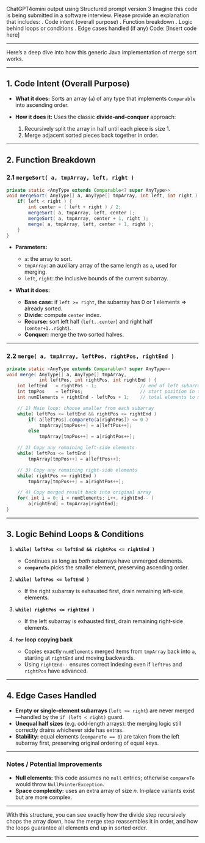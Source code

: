 ChatGPT4omini output using Structured prompt version 3
Imagine this code is being submitted in a software interview.
  Please provide an explanation that includes:
    . Code intent (overall purpose)
    . Function breakdown
    . Logic behind loops or conditions
    . Edge cases handled (if any)
Code:
[Insert code here]

-----------------------------------------------------------------------------------------------------
Here’s a deep dive into how this generic Java implementation of merge sort works.

---

## 1. Code Intent (Overall Purpose)

* **What it does:**
  Sorts an array (`a`) of any type that implements `Comparable` into ascending order.
* **How it does it:**
  Uses the classic **divide‐and‐conquer** approach:

  1. Recursively split the array in half until each piece is size 1.
  2. Merge adjacent sorted pieces back together in order.

---

## 2. Function Breakdown

### 2.1 `mergeSort( a, tmpArray, left, right )`

```java
private static <AnyType extends Comparable<? super AnyType>>
void mergeSort( AnyType[] a, AnyType[] tmpArray, int left, int right ) {
    if( left < right ) {
        int center = ( left + right ) / 2;
        mergeSort( a, tmpArray, left, center );
        mergeSort( a, tmpArray, center + 1, right );
        merge( a, tmpArray, left, center + 1, right );
    }
}
```

* **Parameters:**

  * `a`: the array to sort.
  * `tmpArray`: an auxiliary array of the same length as `a`, used for merging.
  * `left`, `right`: the inclusive bounds of the current subarray.
* **What it does:**

  * **Base case:** if `left >= right`, the subarray has 0 or 1 elements ⇒ already sorted.
  * **Divide:** compute `center` index.
  * **Recurse:** sort left half (`left..center`) and right half (`center+1..right`).
  * **Conquer:** merge the two sorted halves.

---

### 2.2 `merge( a, tmpArray, leftPos, rightPos, rightEnd )`

```java
private static <AnyType extends Comparable<? super AnyType>>
void merge( AnyType[] a, AnyType[] tmpArray,
            int leftPos, int rightPos, int rightEnd ) {
    int leftEnd   = rightPos - 1;                // end of left subarray
    int tmpPos    = leftPos;                     // start position in tmpArray
    int numElements = rightEnd - leftPos + 1;    // total elements to merge

    // 1) Main loop: choose smaller from each subarray
    while( leftPos <= leftEnd && rightPos <= rightEnd )
        if( a[leftPos].compareTo(a[rightPos]) <= 0 )
            tmpArray[tmpPos++] = a[leftPos++];
        else
            tmpArray[tmpPos++] = a[rightPos++];

    // 2) Copy any remaining left‐side elements
    while( leftPos <= leftEnd )
        tmpArray[tmpPos++] = a[leftPos++];

    // 3) Copy any remaining right‐side elements
    while( rightPos <= rightEnd ) 
        tmpArray[tmpPos++] = a[rightPos++];

    // 4) Copy merged result back into original array
    for( int i = 0; i < numElements; i++, rightEnd-- )
        a[rightEnd] = tmpArray[rightEnd];
}
```

---

## 3. Logic Behind Loops & Conditions

1. **`while( leftPos <= leftEnd && rightPos <= rightEnd )`**

   * Continues as long as *both* subarrays have unmerged elements.
   * **`compareTo`** picks the smaller element, preserving ascending order.

2. **`while( leftPos <= leftEnd )`**

   * If the right subarray is exhausted first, drain remaining left‐side elements.

3. **`while( rightPos <= rightEnd )`**

   * If the left subarray is exhausted first, drain remaining right‐side elements.

4. **`for` loop copying back**

   * Copies exactly `numElements` merged items from `tmpArray` back into `a`, starting at `rightEnd` and moving backwards.
   * Using `rightEnd--` ensures correct indexing even if `leftPos` and `rightPos` have advanced.

---

## 4. Edge Cases Handled

* **Empty or single‐element subarrays** (`left >= right`) are never merged—handled by the `if (left < right)` guard.
* **Unequal half sizes** (e.g. odd‐length arrays): the merging logic still correctly drains whichever side has extras.
* **Stability:** equal elements (`compareTo == 0`) are taken from the left subarray first, preserving original ordering of equal keys.

---

### Notes / Potential Improvements

* **Null elements:** this code assumes no `null` entries; otherwise `compareTo` would throw `NullPointerException`.
* **Space complexity:** uses an extra array of size *n*. In‐place variants exist but are more complex.

---

With this structure, you can see exactly how the divide step recursively chops the array down, how the merge step reassembles it in order, and how the loops guarantee all elements end up in sorted order.

-----------------------------------------------------------------------------------------------------